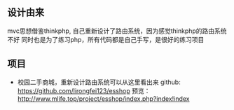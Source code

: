 ## 设计由来
mvc思想借鉴thinkphp, 自己重新设计了路由系统，因为感觉thinkphp的路由系统不好
同时也是为了练习php，所有代码都是自己手写，是很好的练习项目
## 项目
* 校园二手商城，重新设计路由系统可以从这里看出来
github: https://github.com/lirongfei123/esshop
预览：http://www.mlife.top/project/esshop/index.php?index!index
